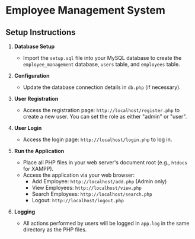 # Employee Management System

## Setup Instructions

1. **Database Setup**
   - Import the `setup.sql` file into your MySQL database to create the `employee_management` database, `users` table, and `employees` table.

2. **Configuration**
   - Update the database connection details in `db.php` (if necessary).

3. **User  Registration**
   - Access the registration page: `http://localhost/register.php` to create a new user. You can set the role as either "admin" or "user".

4. **User  Login**
   - Access the login page: `http://localhost/login.php` to log in.

5. **Run the Application**
   - Place all PHP files in your web server's document root (e.g., `htdocs` for XAMPP).
   - Access the application via your web browser:
     - Add Employee: `http://localhost/add.php` (Admin only)
     - View Employees: `http://localhost/view.php`
     - Search Employees: `http://localhost/search.php`
     - Logout: `http://localhost/logout.php`

6. **Logging**
   - All actions performed by users will be logged in `app.log` in the same directory as the PHP files.
